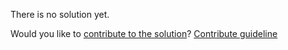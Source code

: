 
There is no solution yet.

Would you like to [contribute to the solution](https://github.com/BFEdev/BFE.dev-solutions/blob/main/question/tell-me-a-time-you-handled-conflict_en.md)? [Contribute guideline](https://github.com/BFEdev/BFE.dev-solutions#how-to-contribute)
